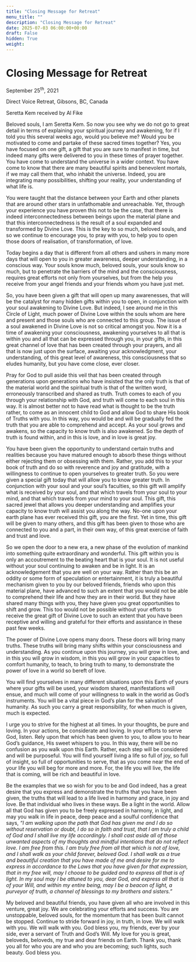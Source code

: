 ```yaml
---
title: "Closing Message for Retreat"
menu_title: ""
description: "Closing Message for Retreat"
date: 2025-07-03 06:00:00+00:00
draft: False
hidden: True
weight:
---
```

# Closing Message for Retreat

September 25<sup>th</sup>, 2021

Direct Voice Retreat, Gibsons, BC, Canada

Seretta Kem received by Al Fike

Beloved souls, I am Seretta Kem. So now you see why we do not go to great detail in terms of explaining your spiritual journey and awakening, for if I told you this several weeks ago, would you believe me? Would you be motivated to come and partake of these sacred times together? Yes, you have focused on one gift, a gift that you are sure to manifest in time, but indeed many gifts were delivered to you in these times of prayer together. You have come to understand the universe in a wider context. You have come to know that there are many beautiful spirits and benevolent mortals, if we may call them that, who inhabit the universe. Indeed, you are integrating many possibilities, shifting your reality, your understanding of what life is.

You were taught that the distance between your Earth and other planets that are around other stars in unfathomable and unreachable. Yet, through your experience you have proven this not to be the case, that there is indeed interconnectedness between beings upon the material plane and that this interconnectedness is the result of a soul expanded and transformed by Divine Love. This is the key to so much, beloved souls, and so we continue to encourage you, to pray with you, to help you to open those doors of realisation, of transformation, of love.

Today begins a day that is different from all others and ushers in many more days that will open to you in greater awareness, deeper understanding, in a conscious way. Your souls know much, beloved souls, your souls know so much, but to penetrate the barriers of the mind and the consciousness, requires great efforts not only from yourselves, but from the help you receive from your angel friends and your friends whom you have just met.

So, you have been given a gift that will open up many awarenesses, that will be the catalyst for many hidden gifts within you to open, in conjunction with your soul awakening to Divine Love. But indeed, I see around me in this Circle of Light, much power of Divine Love within the souls whom are here and present and those souls who are connected to this group. The issue of a soul awakened in Divine Love is not so critical amongst you. Now it is a time of awakening your consciousness, awakening yourselves to all that is within you and all that can be expressed through you, in your gifts, in this great channel of love that has been created through your prayers, and all that is now just upon the surface, awaiting your acknowledgment, your understanding, of this great level of awareness, this consciousness that so eludes humanity, but you have come close, ever closer.

Pray for God to pull aside this veil that has been created through generations upon generations who have insisted that the only truth is that of the material world and the spiritual truth is that of the written word, erroneously transcribed and shared as truth. Truth comes to each of you through your relationship with God, and truth will come to each soul in this way. It is almost better not to have read what is thought to be the truth rather, to come as an innocent child to God and allow God to share His book of Truths with you. In this way, you would be and will be gradually fed the truth that you are able to comprehend and accept. As your soul grows and awakens, so the capacity to know truth is also awakened. So the depth of truth is found within, and in this is love, and in love is great joy.

You have been given the opportunity to understand certain truths and realities because you have matured enough to absorb these things without either rejecting them or obsessing with them. Rather, you add this to your book of truth and do so with reverence and joy and gratitude, with a willingness to continue to open yourselves to greater truth. So you were given a special gift today that will allow you to know greater truth. In conjunction with your soul and your soul’s faculties, so this gift will amplify what is received by your soul, and that which travels from your soul to your mind, and that which travels from your mind to your soul. This gift, this sacred jewel that allows you deeper understanding and amplifies your capacity to know truth will assist you along the way. No-one upon your earth plane has ever received this gift, you are the first. Yet in time, this gift will be given to many others, and this gift has been given to those who are connected to you and a part, in their own way, of this great exercise of faith and trust and love.

So we open the door to a new era, a new phase of the evolution of mankind into something quite extraordinary and wonderful. This gift within you is only an accoutrement to the beating heart that is your soul. It is not useful without your soul continuing to awaken and be in light. It is an acknowledgement that you are well on your way. Rather than this be an oddity or some form of speculation or entertainment, it is truly a beautiful mechanism given to you by our beloved friends, friends who upon this material plane, have advanced to such an extent that you would not be able to comprehend their life and how they are in their world. But they have shared many things with you, they have given you great opportunities to shift and grow. This too would not be possible without your efforts to receive the great gift of Divine Love to such an extent that you have been receptive and willing and grateful for their efforts and assistance in these past few weeks.

The power of Divine Love opens many doors. These doors will bring many truths. These truths will bring many shifts within your consciousness and understanding. As you continue upon this journey, you will grow in love, and in this you will grow in wisdom, in this you will grow in your capacities to comfort humanity, to teach, to bring truth to many, to demonstrate the power of love in a world so bereft of love.

You will find yourselves in many different situations upon this Earth of yours where your gifts will be used, your wisdom shared, manifestations will ensue, and much will come of your willingness to walk in the world as God’s instruments. You will be a vital piece in God’s plan for the salvation of humanity. As such you carry a great responsibility, for when much is given, much is expected.

I urge you to strive for the highest at all times. In your thoughts, be pure and loving. In your actions, be considerate and loving. In your efforts to serve God, listen. Rely upon that which has been given to you, to allow you to hear God’s guidance, His sweet whispers to you. In this way, there will be no confusion as you walk upon this Earth. Rather, each step will be considered and will be purposeful. You will find yourself living a life so full of joy, so full of insight, so full of opportunities to serve, that as you come near the end of your life you will beg for more and more. For, the life you will live, the life that is coming, will be rich and beautiful in love.

Be the examples that we so wish for you to be and God indeed, has a great desire that you express and demonstrate the truths that you have been given, the truths that will lead to a life lived in harmony and grace, in joy and love. Be that individual who lives in these ways. Be a light in the world. Allow all that God has given you to be freely expressed in harmony, in light, and may you walk in life in peace, deep peace and a soulful confidence that says, *“I am walking upon the path that God has given me and I do so without reservation or doubt, I do so in faith and trust, that I am truly a child of God and I shall live my life accordingly. I shall cast aside all of those unwanted aspects of my thoughts and mindful intentions that do not reflect love. I am free from this. I am truly free from all that which is not of love, and I shall walk as your child forever, beloved God. I shall walk as a true and beautiful creation that you have made of me and desire for me to express in accordance to the Laws that you have given for that expression, that in my free will, may I choose to be guided and to express all that is of light. In my soul may I be attuned to you, dear God, and express all that is of your Will, and within my entire being, may I be a beacon of light, a purveyor of truth, a channel of blessings to my brothers and sisters.”*

My beloved and beautiful friends, you have given all who are involved in this venture, great joy. We are celebrating your efforts and success. You are unstoppable, beloved souls, for the momentum that has been built cannot be stopped. Continue to stride forward in joy, in truth, in love. We will walk with you. We will walk with you. God bless you, my friends, ever by your side, ever a servant of Truth and God’s Will. My love for you is great, beloveds, beloveds, my true and dear friends on Earth. Thank you, thank you all for who you are and who you are becoming; such lights, such beauty. God bless you.
